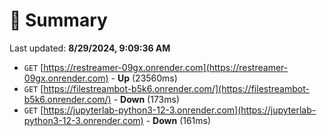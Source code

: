 # 📖 Summary
Last updated: **8/29/2024, 9:09:36 AM**

- `GET` [https://restreamer-09gx.onrender.com](https://restreamer-09gx.onrender.com) - **Up** (23560ms)
- `GET` [https://filestreambot-b5k6.onrender.com/](https://filestreambot-b5k6.onrender.com/) - **Down** (173ms)
- `GET` [https://jupyterlab-python3-12-3.onrender.com](https://jupyterlab-python3-12-3.onrender.com) - **Down** (161ms)
